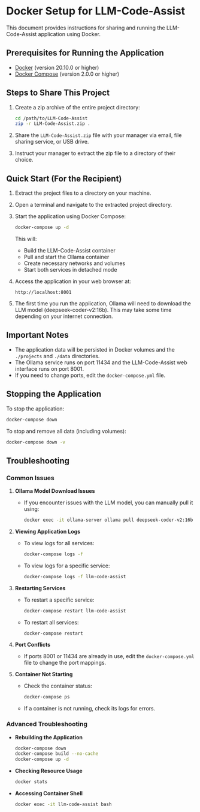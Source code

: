 # Docker Setup for LLM-Code-Assist

This document provides instructions for sharing and running the LLM-Code-Assist application using Docker.

## Prerequisites for Running the Application

- [Docker](https://docs.docker.com/get-docker/) (version 20.10.0 or higher)
- [Docker Compose](https://docs.docker.com/compose/install/) (version 2.0.0 or higher)

## Steps to Share This Project

1. Create a zip archive of the entire project directory:
   ```bash
   cd /path/to/LLM-Code-Assist
   zip -r LLM-Code-Assist.zip .
   ```

2. Share the `LLM-Code-Assist.zip` file with your manager via email, file sharing service, or USB drive.

3. Instruct your manager to extract the zip file to a directory of their choice.

## Quick Start (For the Recipient)

1. Extract the project files to a directory on your machine.

2. Open a terminal and navigate to the extracted project directory.

3. Start the application using Docker Compose:

   ```bash
   docker-compose up -d
   ```

   This will:
   - Build the LLM-Code-Assist container
   - Pull and start the Ollama container
   - Create necessary networks and volumes
   - Start both services in detached mode

4. Access the application in your web browser at:

   ```
   http://localhost:8001
   ```

5. The first time you run the application, Ollama will need to download the LLM model (deepseek-coder-v2:16b). This may take some time depending on your internet connection.

## Important Notes

- The application data will be persisted in Docker volumes and the `./projects` and `./data` directories.
- The Ollama service runs on port 11434 and the LLM-Code-Assist web interface runs on port 8001.
- If you need to change ports, edit the `docker-compose.yml` file.

## Stopping the Application

To stop the application:

```bash
docker-compose down
```

To stop and remove all data (including volumes):

```bash
docker-compose down -v
```

## Troubleshooting

### Common Issues

1. **Ollama Model Download Issues**
   - If you encounter issues with the LLM model, you can manually pull it using:
     ```bash
     docker exec -it ollama-server ollama pull deepseek-coder-v2:16b
     ```

2. **Viewing Application Logs**
   - To view logs for all services:
     ```bash
     docker-compose logs -f
     ```
   - To view logs for a specific service:
     ```bash
     docker-compose logs -f llm-code-assist
     ```

3. **Restarting Services**
   - To restart a specific service:
     ```bash
     docker-compose restart llm-code-assist
     ```
   - To restart all services:
     ```bash
     docker-compose restart
     ```

4. **Port Conflicts**
   - If ports 8001 or 11434 are already in use, edit the `docker-compose.yml` file to change the port mappings.

5. **Container Not Starting**
   - Check the container status:
     ```bash
     docker-compose ps
     ```
   - If a container is not running, check its logs for errors.

### Advanced Troubleshooting

- **Rebuilding the Application**
  ```bash
  docker-compose down
  docker-compose build --no-cache
  docker-compose up -d
  ```

- **Checking Resource Usage**
  ```bash
  docker stats
  ```

- **Accessing Container Shell**
  ```bash
  docker exec -it llm-code-assist bash
  ```
